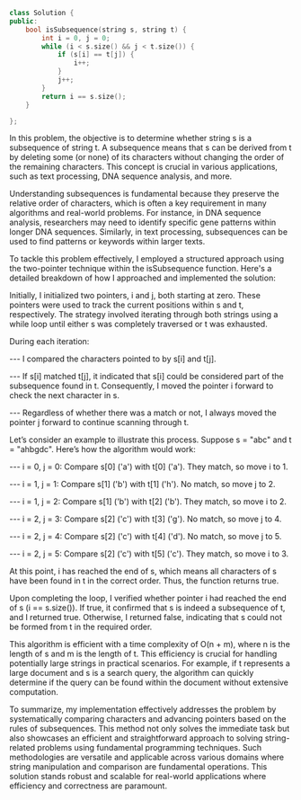 ```cpp
class Solution {
public:
    bool isSubsequence(string s, string t) {
        int i = 0, j = 0;
        while (i < s.size() && j < t.size()) {
            if (s[i] == t[j]) {
                i++;
            }
            j++;
        }
        return i == s.size();
    }

};
```
In this problem, the objective is to determine whether string s is a subsequence of string t. A subsequence means that s can be derived from t by deleting some (or none) of its characters without changing the order of the remaining characters. This concept is crucial in various applications, such as text processing, DNA sequence analysis, and more.

Understanding subsequences is fundamental because they preserve the relative order of characters, which is often a key requirement in many algorithms and real-world problems. For instance, in DNA sequence analysis, researchers may need to identify specific gene patterns within longer DNA sequences. Similarly, in text processing, subsequences can be used to find patterns or keywords within larger texts.

To tackle this problem effectively, I employed a structured approach using the two-pointer technique within the isSubsequence function. Here's a detailed breakdown of how I approached and implemented the solution:

Initially, I initialized two pointers, i and j, both starting at zero. These pointers were used to track the current positions within s and t, respectively. The strategy involved iterating through both strings using a while loop until either s was completely traversed or t was exhausted.

During each iteration:

--- I compared the characters pointed to by s[i] and t[j].

--- If s[i] matched t[j], it indicated that s[i] could be considered part of the subsequence found in t. Consequently, I moved the pointer i forward to check the next character in s.

--- Regardless of whether there was a match or not, I always moved the pointer j forward to continue scanning through t.

Let’s consider an example to illustrate this process. Suppose s = "abc" and t = "ahbgdc". Here’s how the algorithm would work:

--- i = 0, j = 0: Compare s[0] ('a') with t[0] ('a'). They match, so move i to 1.

--- i = 1, j = 1: Compare s[1] ('b') with t[1] ('h'). No match, so move j to 2.

--- i = 1, j = 2: Compare s[1] ('b') with t[2] ('b'). They match, so move i to 2.

--- i = 2, j = 3: Compare s[2] ('c') with t[3] ('g'). No match, so move j to 4.

--- i = 2, j = 4: Compare s[2] ('c') with t[4] ('d'). No match, so move j to 5.

--- i = 2, j = 5: Compare s[2] ('c') with t[5] ('c'). They match, so move i to 3.

At this point, i has reached the end of s, which means all characters of s have been found in t in the correct order. Thus, the function returns true.

Upon completing the loop, I verified whether pointer i had reached the end of s (i == s.size()). If true, it confirmed that s is indeed a subsequence of t, and I returned true. Otherwise, I returned false, indicating that s could not be formed from t in the required order.

This algorithm is efficient with a time complexity of O(n + m), where n is the length of s and m is the length of t. This efficiency is crucial for handling potentially large strings in practical scenarios. For example, if t represents a large document and s is a search query, the algorithm can quickly determine if the query can be found within the document without extensive computation.

To summarize, my implementation effectively addresses the problem by systematically comparing characters and advancing pointers based on the rules of subsequences. This method not only solves the immediate task but also showcases an efficient and straightforward approach to solving string-related problems using fundamental programming techniques. Such methodologies are versatile and applicable across various domains where string manipulation and comparison are fundamental operations. This solution stands robust and scalable for real-world applications where efficiency and correctness are paramount.
